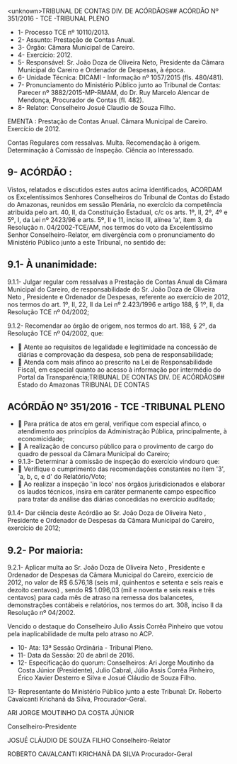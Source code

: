 &lt;unknown&gt;TRIBUNAL DE CONTAS DIV. DE ACÓRDÃOS## ACÓRDÃO Nº 351/2016 - TCE -TRIBUNAL PLENO

- 1- Processo TCE nº 10110/2013.
- 2- Assunto: Prestação de Contas Anual.
- 3- Órgão: Câmara Municipal de Careiro.
- 4- Exercício: 2012.
- 5-  Responsável: Sr.  João  Doza  de Oliveira  Neto,  Presidente  da  Câmara  Municipal  do Careiro e Ordenador de Despesas, à época.
- 6- Unidade Técnica: DICAMI - Informação  nº 1057/2015 (fls. 480/481).
- 7-  Pronunciamento  do Ministério Público  junto  ao Tribunal  de Contas: Parecer  nº 3882/2015-MP-RMAM, do Dr. Ruy Marcelo Alencar de Mendonça, Procurador de Contas (fl. 482).
- 8- Relator: Conselheiro Josué Claudio de Souza Filho.

EMENTA : Prestação  de  Contas  Anual.  Câmara Municipal de Careiro. Exercício de 2012.

Contas Regulares com ressalvas. Multa. Recomendação à origem. Determinação à Comissão de Inspeção. Ciência ao Interessado.

## 9- ACÓRDÃO :

Vistos, relatados e discutidos estes autos acima identificados, ACORDAM os Excelentíssimos Senhores Conselheiros do Tribunal de Contas do Estado do Amazonas, reunidos em sessão Plenária, no exercício da competência atribuída pelo  art.  40,  II, da Constituição Estadual, c/c os arts. 1º, II, 2º, 4º e 5º, I, da Lei nº 2423/96 e arts. 5º, II e 11, inciso III,  alínea 'a',  item 3, da Resolução n. 04/2002-TCE/AM, nos termos do voto da Excelentíssimo Senhor Conselheiro-Relator, em divergência com o pronunciamento do Ministério Público junto a este Tribunal, no sentido de:

## 9.1- À  unanimidade:

9.1.1-  Julgar  regular  com  ressalvas a  Prestação  de  Contas  Anual  da Câmara Municipal do Careiro, de responsabilidade do Sr. João Doza de Oliveira Neto , Presidente e Ordenador de Despesas, referente ao exercício de 2012, nos termos do art. 1º, II, 22, II da Lei nº 2.423/1996 e artigo 188, § 1º, II, da Resolução TCE nº 04/2002;

9.1.2- Recomendar ao  órgão de origem, nos termos do art. 188, § 2º, da Resolução TCE nº 04/2002, que:

-  Atente ao requisitos de legalidade e  legitimidade na concessão de diárias e comprovação da despesa, sob pena de responsabilidade;
-  Atenda  com  mais  afinco  ao  prescrito  na  Lei  de Responsabilidade Fiscal, em especial quanto ao acesso à informação por intermédio do Portal da Transparência;TRIBUNAL DE CONTAS DIV. DE ACÓRDÃOS## Estado do Amazonas TRIBUNAL DE CONTAS

## ACÓRDÃO Nº 351/2016 - TCE -TRIBUNAL PLENO

-  Para  prática  de  atos  em  geral,  verifique  com  especial  afinco,  o atendimento aos princípios da Administração Pública, principalmente, à economicidade;
-  A  realização  de  concurso  público  para  o  provimento  de  cargo  do quadro de pessoal da Câmara Municipal do Careiro;
- 9.1.3-  Determinar à comissão de inspeção do exercício vindouro que:
-  Verifique  o  cumprimento  das  recomendações  constantes  no  item '3', 'a, b, c, e d' do Relatório/Voto;
-  Ao  realizar  a  inspeção  'in  loco'  nos  órgãos  jurisdicionados  e elaborar os laudos técnicos, insira em caráter permanente campo específico para tratar da análise das diárias concedidas no exercício auditado;

9.1.4-  Dar  ciência deste  Acórdão  ao  Sr. João  Doza  de  Oliveira  Neto , Presidente  e  Ordenador  de  Despesas  da  Câmara  Municipal  do  Careiro,  exercício  de 2012;

## 9.2- Por maioria:

9.2.1-  Aplicar  multa ao  Sr. João  Doza  de  Oliveira  Neto ,  Presidente  e Ordenador de Despesas da Câmara Municipal do Careiro, exercício de 2012, no valor de R$ 6.576,18 (seis mil, quinhentos e setenta e seis reais e dezoito centavos) ,  sendo R$  1.096,03  (mil  e  noventa  e  seis  reais  e  três centavos)  para  cada mês  de  atraso  na remessa dos balancetes, demonstrações contábeis e relatórios, nos termos do art. 308, inciso II da Resolução nº 04/2002.

Vencido  o  destaque  do  Conselheiro  Julio Assis  Corrêa  Pinheiro que  votou  pela inaplicabilidade de multa pelo atraso no ACP.

- 10- Ata: 13ª Sessão Ordinária - Tribunal Pleno.
- 11- Data da Sessão: 20 de abril de 2016.
- 12-  Especificação  do  quorum: Conselheiros:  Ari  Jorge  Moutinho  da  Costa  Júnior (Presidente),  Julio  Cabral,  Júlio  Assis  Corrêa  Pinheiro,  Érico  Xavier  Desterro  e  Silva  e Josué Cláudio de Souza Filho.

13- Representante do Ministério Público junto a este Tribunal: Dr. Roberto Cavalcanti Krichanã da Silva, Procurador-Geral.

ARI JORGE MOUTINHO DA COSTA JÚNIOR

Conselheiro-Presidente

JOSUÉ CLÁUDIO DE SOUZA FILHO Conselheiro-Relator

ROBERTO CAVALCANTI KRICHANÃ DA SILVA Procurador-Geral